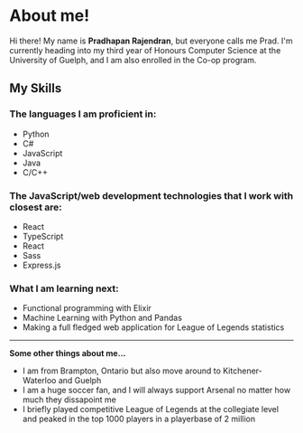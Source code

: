 # About me!

Hi there! My name is <strong>Pradhapan Rajendran</strong>, but everyone calls me Prad. I'm currently heading into my third year of Honours Computer Science 
at the University of Guelph, and I am also enrolled in the Co-op program.

## My Skills
### The languages I am proficient in:
<ul>
  <li>Python</li>
  <li>C#</li>
  <li>JavaScript</li>
  <li>Java</li>
  <li>C/C++</li>
</ul>

### The JavaScript/web development technologies that I work with closest are:
<ul>
  <li>React</li>
  <li>TypeScript</li>
  <li>React</li>
  <li>Sass</li>
  <li>Express.js</li>
</ul>

### What I am learning next:
<ul>
  <li>Functional programming with Elixir</li>
  <li>Machine Learning with Python and Pandas</li>
  <li>Making a full fledged web application for League of Legends statistics</li>
</ul>

<hr>

<strong>Some other things about me...</strong>
<ul>
  <li>I am from Brampton, Ontario but also move around to Kitchener-Waterloo and Guelph</li>
  <li>I am a huge soccer fan, and I will always support Arsenal no matter how much they dissapoint me</li>
  <li>I briefly played competitive League of Legends at the collegiate level and peaked in the top 1000 players in a playerbase of 2 million</li>
</ul>



<!---
pradhapanr/pradhapanr is a ✨ special ✨ repository because its `README.md` (this file) appears on your GitHub profile.
You can click the Preview link to take a look at your changes.
--->
